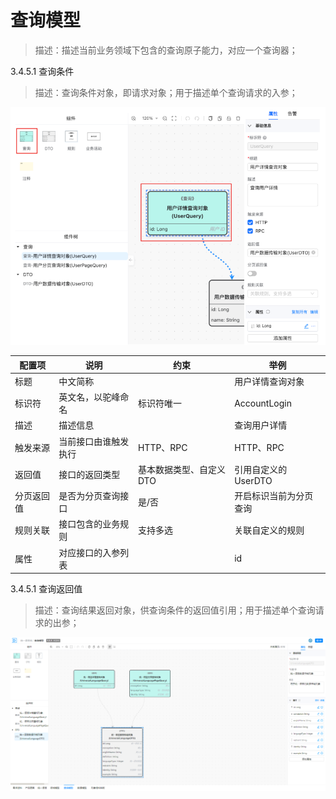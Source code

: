# 查询模型

> 描述：描述当前业务领域下包含的查询原子能力，对应一个查询器；

3.4.5.1 查询条件
> 描述：查询条件对象，即请求对象；用于描述单个查询请求的入参；

![](.查询模型_images/f9113887.png)

| 配置项   | 说明         | 约束            | 举例            |
|-------|------------|---------------|---------------|
| 标题    | 中文简称       |               | 用户详情查询对象      |
| 标识符   | 英文名，以驼峰命名  | 标识符唯一         | AccountLogin  |
| 描述    | 描述信息       |               | 查询用户详情        |
| 触发来源  | 当前接口由谁触发执行 | HTTP、RPC      | HTTP、RPC      |
| 返回值   | 接口的返回类型    | 基本数据类型、自定义DTO | 引用自定义的UserDTO |
| 分页返回值 | 是否为分页查询接口  | 是/否           | 开启标识当前为分页查询   |
| 规则关联  | 接口包含的业务规则  | 支持多选          | 关联自定义的规则      |
| 属性    | 对应接口的入参列表  |               | id            |

3.4.5.1 查询返回值

> 描述：查询结果返回对象，供查询条件的返回值引用；用于描述单个查询请求的出参；

![](.查询模型_images/cec0a7fc.png)
